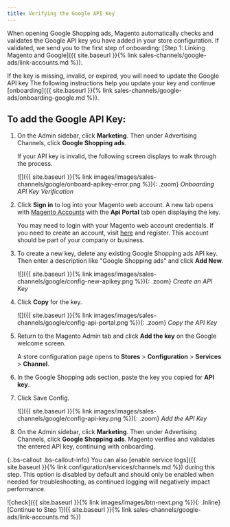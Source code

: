 ```yaml
---
title: Verifying the Google API Key
---
```



When opening Google Shopping ads, Magento automatically checks and validates the Google API key you have added in your store configuration. If validated, we send you to the first step of onboarding: [Step 1: Linking Magento and Google]({{ site.baseurl }}{% link sales-channels/google-ads/link-accounts.md %}).

If the key is missing, invalid, or expired, you will need to update the Google API key The following instructions help you update your key and continue [onboarding]({{ site.baseurl }}{% link sales-channels/google-ads/onboarding-google.md %}).

## To add the Google API Key:

1. On the Admin sidebar, click **Marketing**. Then under Advertising Channels, click **Google Shopping ads**.

    If your API key is invalid, the following screen displays to walk through the process.

    ![]({{ site.baseurl }}{% link images/images/sales-channels/google/onboard-apikey-error.png %}){: .zoom} 
    *Onboarding API Key Verification*

1. Click **Sign in** to log into your Magento web account. A new tab opens with [Magento Accounts][1] with the **Api Portal** tab open displaying the key.

    You may need to login with your Magento web account credentials. If you need to create an account, visit [here][1] and register. This account should be part of your company or business.

1. To create a new key, delete any existing Google Shopping ads API key. Then enter a description like "Google Shopping ads" and click **Add New**.

    ![]({{ site.baseurl }}{% link images/images/sales-channels/google/config-new-apikey.png %}){: .zoom} 
    *Create an API Key*

1. Click **Copy** for the key.

    ![]({{ site.baseurl }}{% link images/images/sales-channels/google/config-api-portal.png %}){: .zoom} 
    *Copy the API Key*

1. Return to the Magento Admin tab and click **Add the key** on the Google welcome screen.

    A store configuration page opens to **Stores** &gt; **Configuration** &gt; **Services** &gt; **Channel**.

1. In the Google Shopping ads section, paste the key you copied for **API key**.

1. Click <span class="btn">Save Config</span>.

    ![]({{ site.baseurl }}{% link images/images/sales-channels/google/config-api-key.png %}){: .zoom} 
    *Add the API Key*

1. On the Admin sidebar, click **Marketing**. Then under Advertising Channels, click **Google Shopping ads**. Magento verifies and validates the entered API key, continuing with onboarding.

{:.bs-callout .bs-callout-info}
You can also [enable service logs]({{ site.baseurl }}{% link configuration/services/channels.md %}) during this step. This option is disabled by default and should only be enabled when needed for troubleshooting, as continued logging will negatively impact performance.

![check]({{ site.baseurl }}{% link images/images/btn-next.png %}){: .Inline}[Continue to Step 1]({{ site.baseurl }}{% link sales-channels/google-ads/link-accounts.md %})

[1]: https://account.magento.com/customer/account/login
